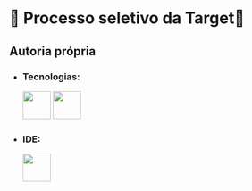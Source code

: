 # 🌸 Processo seletivo da Target🌸

## Autoria própria

+ ### Tecnologias:
     <img aling="cebter" heigth="50" width="50" src="https://cdn.jsdelivr.net/gh/devicons/devicon/icons/c/c-original.svg"/>
     <img aling="cebter" heigth="50" width="50" src="https://cdn.jsdelivr.net/gh/devicons/devicon/icons/javascript/javascript-original.svg"/>
         
+ ### IDE:
     <img aling="cebter" heigth="50" width="50" src="https://cdn.jsdelivr.net/gh/devicons/devicon/icons/vscode/vscode-original.svg"/>
